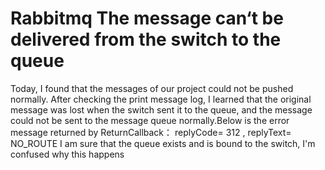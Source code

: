 
# Rabbitmq The message can‘t be delivered from the switch to the queue

Today, I found that the messages of our project could not be pushed normally. After checking the print message log, I learned that the original message was lost when the switch sent it to the queue, and the message could not be sent to the message queue normally.Below is the error message returned by ReturnCallback：
replyCode= 312 ,  replyText= NO_ROUTE
I am sure that the queue exists and is bound to the switch, I'm confused why this happens

        